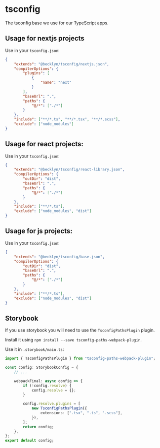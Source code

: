# tsconfig

The tsconfig base we use for our TypeScript apps.

## Usage for nextjs projects

Use in your `tsconfig.json`:

```json
{
    "extends": "@becklyn/tsconfig/nextjs.json",
    "compilerOptions": {
        "plugins": [
            {
                "name": "next"
            }
        ],
        "baseUrl": ".",
        "paths": {
            "@/*": ["./*"]
        }
    },
    "include": ["**/*.ts", "**/*.tsx", "**/*.scss"],
    "exclude": ["node_modules"]
}
```

## Usage for react projects:

Use in your `tsconfig.json`:

```json
{
    "extends": "@becklyn/tsconfig/react-library.json",
    "compilerOptions": {
        "outDir": "dist",
        "baseUrl": ".",
        "paths": {
            "@/*": ["./*"]
        }
    },
    "include": ["**/*.ts"],
    "exclude": ["node_modules", "dist"]
}
```

## Usage for js projects:

Use in your `tsconfig.json`:

```json
{
    "extends": "@becklyn/tsconfig/base.json",
    "compilerOptions": {
        "outDir": "dist",
        "baseUrl": ".",
        "paths": {
            "@/*": ["./*"]
        }
    },
    "include": ["**/*.ts"],
    "exclude": ["node_modules", "dist"]
}
```

## Storybook

If you use storybook you will need to use the `TsconfigPathsPlugin` plugin.

Install it using `npm install --save tsconfig-paths-webpack-plugin`.

Use it in `.storybook/main.ts`:

```typescript
import { TsconfigPathsPlugin } from "tsconfig-paths-webpack-plugin";

const config: StorybookConfig = {
    // ...

    webpackFinal: async config => {
        if (!config.resolve) {
            config.resolve = {};
        }

        config.resolve.plugins = [
            new TsconfigPathsPlugin({
                extensions: [".tsx", ".ts", ".scss"],
            }),
        ];
        return config;
    },
};
export default config;
```
